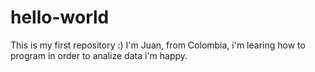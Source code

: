# hello-world
This is my first repository :)
I'm Juan, from Colombia, i'm learing how to program in order to analize data 
i'm happy.
